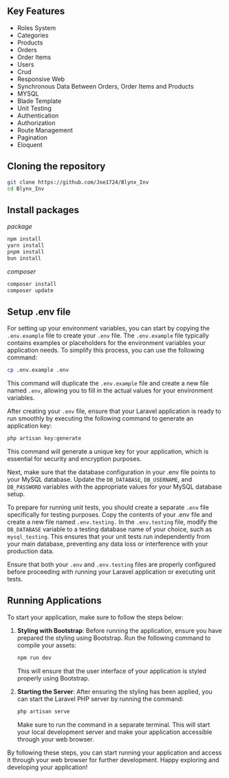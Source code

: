 
## Key Features

- Roles System
- Categories
- Products
- Orders
- Order Items
- Users
- Crud
- Responsive Web
- Synchronous Data Between Orders, Order Items and Products
- MYSQL
- Blade Template
- Unit Testing
- Authentication
- Authorization
- Route Management
- Pagination
- Eloquent

## Cloning the repository

```bash
git clone https://github.com/Joe1724/Blynx_Inv
cd Blynx_Inv
```

## Install packages

*package*
```bash
npm install
yarn install
pnpm install
bun install
```

*composer*
```bash
composer install
composer update
```

## Setup .env file
For setting up your environment variables, you can start by copying the `.env.example` file to create your `.env` file. The `.env.example` file typically contains examples or placeholders for the environment variables your application needs. To simplify this process, you can use the following command:
```bash
cp .env.example .env
```
This command will duplicate the `.env.example` file and create a new file named `.env`, allowing you to fill in the actual values for your environment variables.

After creating your `.env` file, ensure that your Laravel application is ready to run smoothly by executing the following command to generate an application key:
```bash
php artisan key:generate
```
This command will generate a unique key for your application, which is essential for security and encryption purposes.

Next, make sure that the database configuration in your .env file points to your MySQL database. Update the `DB_DATABASE`, `DB_USERNAME`, and `DB_PASSWORD` variables with the appropriate values for your MySQL database setup.

To prepare for running unit tests, you should create a separate `.env` file specifically for testing purposes. Copy the contents of your .env file and create a new file named `.env.testing.` In the `.env.testing` file, modify the `DB_DATABASE` variable to a testing database name of your choice, such as `mysql_testing`. This ensures that your unit tests run independently from your main database, preventing any data loss or interference with your production data.

Ensure that both your `.env` and `.env.testing` files are properly configured before proceeding with running your Laravel application or executing unit tests.

## Running Applications

To start your application, make sure to follow the steps below:

1. **Styling with Bootstrap**: Before running the application, ensure you have prepared the styling using Bootstrap. Run the following command to compile your assets:
   ```bash
   npm run dev
   ```
   This will ensure that the user interface of your application is styled properly using Bootstrap.
   
2. **Starting the Server**: After ensuring the styling has been applied, you can start the Laravel PHP server by running the command:
   ```bash
   php artisan serve
   ```
   Make sure to run the command in a separate terminal. This will start your local development server and make your application accessible through your web browser.

By following these steps, you can start running your application and access it through your web browser for further development. Happy exploring and developing your application!
